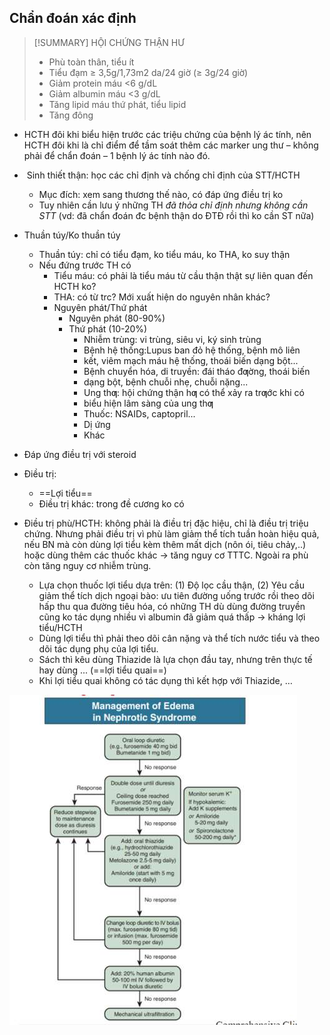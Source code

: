 ## Chẩn đoán xác định

> [!SUMMARY] HỘI CHỨNG THẬN HƯ
> - Phù toàn thân, tiểu ít
> - Tiểu đạm ≥ 3,5g/1,73m2 da/24 giờ (≥ 3g/24 giờ)
> - Giảm protein máu <6 g/dL
> - Giảm albumin máu <3 g/dL
> - Tăng lipid máu thứ phát, tiểu lipid
> - Tăng đông


- HCTH đôi khi biểu hiện trước các triệu chứng của bệnh lý ác tính, nên HCTH đôi khi là chỉ điểm để tầm soát thêm các marker ung thư – không phải để chẩn đoán – 1 bệnh lý ác tính nào đó.
-  Sinh thiết thận: học các chỉ định và chống chỉ định của STT/HCTH
	- Mục đích: xem sang thương thế nào, có đáp ứng điều trị ko
	- Tuy nhiên cần lưu ý những TH _đã thỏa chỉ định nhưng không cần STT_ (vd: đã chẩn đoán đc bệnh thận do ĐTĐ rồi thì ko cần ST nữa)
- Thuần túy/Ko thuần túy
	- Thuần túy: chỉ có tiểu đạm, ko tiểu máu, ko THA, ko suy thận
	- Nếu đứng trước TH có
		- Tiểu máu: có phải là tiểu máu từ cầu thận thật sự liên quan đến HCTH ko?
		- THA: có từ trc? Mới xuất hiện do nguyên nhân khác?
		- Nguyên phát/Thứ phát
			- Nguyên phát (80-90%)
			- Thứ phát (10-20%)
				- Nhiễm trùng: vi trùng, siêu vi, ký sinh trùng
				- Bệnh hệ thống:Lupus ban đỏ hệ thống, bệnh mô liên
				- kết, viêm mạch máu hệ thống, thoái biến dạng bột...
				- Bệnh chuyển hóa, di truyền: đái tháo đƣờng, thoái biến
				- dạng bột, bệnh chuỗi nhẹ, chuỗi nặng...
				- Ung thƣ: hội chứng thận hƣ có thể xảy ra trƣớc khi có
				- biểu hiện lâm sàng của ung thƣ
				- Thuốc: NSAIDs, captopril...
				- Dị ứng
				- Khác

- Đáp ứng điều trị với steroid
- Điều trị:
	- ==Lợi tiểu==
	- Điều trị khác: trong đề cương ko có
- Điều trị phù/HCTH: không phải là điều trị đặc hiệu, chỉ là điều trị triệu chứng. Nhưng phải điều trị vì phù làm giảm thể tích tuần hoàn hiệu quả, nếu BN mà còn dùng lợi tiểu kèm thêm mất dịch (nôn ói, tiêu chảy,..) hoặc dùng thêm các thuốc khác -> tăng nguy cơ TTTC. Ngoài ra phù còn tăng nguy cơ nhiễm trùng.
	- Lựa chọn thuốc lợi tiểu dựa trên: (1) Độ lọc cầu thận, (2) Yêu cầu giảm thể tích dịch ngoại bào: ưu tiên đường uống trước rồi theo dõi hấp thu qua đường tiêu hóa, có những TH dù dùng đường truyền cũng ko tác dụng nhiều vì albumin đã giảm quá thấp -> kháng lợi tiểu/HCTH
	- Dùng lợi tiểu thì phải theo dõi cân nặng và thể tích nước tiểu và theo dõi tác dụng phụ của lợi tiểu.
	- Sách thì kêu dùng Thiazide là lựa chọn đầu tay, nhưng trên thực tế hay dùng ... (==lợi tiểu quai==)
	- Khi lợi tiểu quai không có tác dụng thì kết hợp với Thiazide, …

![444](../../../../200%20Files/image/image/Bu%E1%BB%95i%2014%20-%20H%E1%BB%87%20th%E1%BA%ADn%20ni%E1%BB%87u%20(n%E1%BB%99i)-1687358423504.jpeg)